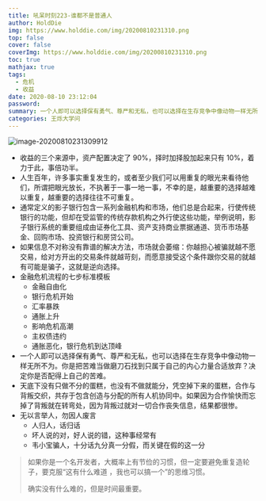 ```yaml
---
title: 吼呆时刻223-谁都不是普通人
author: HoldDie
img: https://www.holddie.com/img/20200810231310.png
top: false
cover: false
coverImg: https://www.holddie.com/img/20200810231310.png
toc: true
mathjax: true
tags:
  - 危机
  - 收益
date: 2020-08-10 23:12:04
password:
summary: 一个人即可以选择保有勇气、尊严和无私，也可以选择在生存竞争中像动物一样无所不为。你是把苦难当做磨刀石找到只属于自己的内心力量合适放弃？决定你是否配得上自己的苦难。
categories: 王烁大学问
---
```


![image-20200810231309912](https://www.holddie.com/img/20200810231310.png)

- 收益的三个来源中，资产配置决定了 90%，择时加择股加起来只有 10%，着力于此，事倍功半。
- 人生百年，许多事实重复发生的，或者至少我们可以用重复的眼光来看待他们，所谓把眼光放长，不执著于一事一地一事，不幸的是，越重要的选择越难以重复，越重要的选择往往不可重复。
- 通常定义的影子银行包含一系列金融机构和市场，他们总是合起来，行使传统银行的功能，但却在受监管的传统存款机构之外行使这些功能，举例说明，影子银行系统的重要组成由证券化工具、资产支持商业票据通道、货币市场基金、回购市场、投资银行和房贷公司。
- 如果信息不对称没有靠谱的解决方法，市场就会萎缩：你越担心被骗就越不愿交易，给对方开出的交易条件就越苛刻，而愿意接受这个条件跟你交易的就越有可能是骗子，这就是逆向选择。
- 金融危机流程的七步标准模板
  - 金融自由化
  - 银行危机开始
  - 汇率暴跌
  - 通胀上升
  - 影响危机高潮
  - 主权债违约
  - 通胀恶化，银行危机到达顶峰
- 一个人即可以选择保有勇气、尊严和无私，也可以选择在生存竞争中像动物一样无所不为。你是把苦难当做磨刀石找到只属于自己的内心力量合适放弃？决定你是否配得上自己的苦难。
- 天底下没有只做不分的蛋糕，也没有不做就能分，凭空掉下来的蛋糕，合作与背叛交织，共存于包含创造与分配的所有人机协同中。如果因为合作愉快而忘掉了背叛就在转弯处，因为背叛过就对一切合作丧失信息，结果都很惨。
- 无以言举人，勿因人废言
  - 人归人，话归话
  - 坏人说的对，好人说的错，这种事经常有
  - 韦小宝骗人，十分话九分真一分假，而关键在假的这一分



>如果你是一个名开发者，大概率上有节俭的习惯，但一定要避免重复造轮子，要克服“这有什么难道 ，我也可以搞一个”的思维习惯。
>
>确实没有什么难的，但是时间最重要。